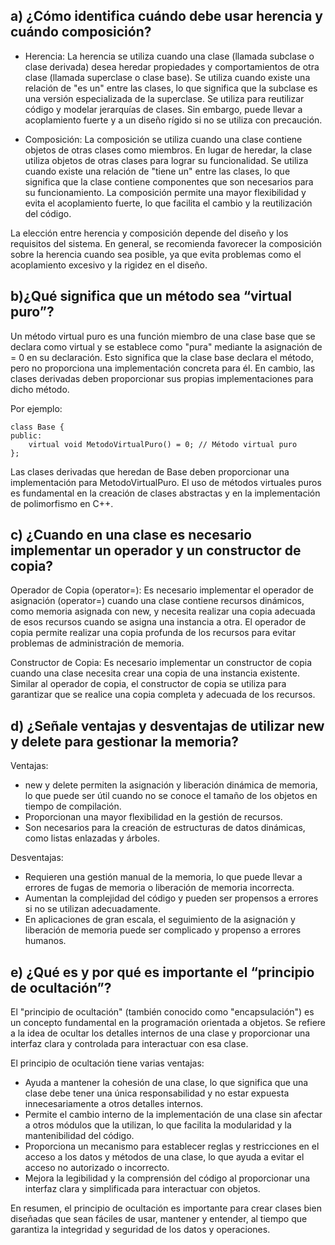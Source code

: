 
## a) ¿Cómo identifica cuándo debe usar herencia y cuándo composición? 

* Herencia: La herencia se utiliza cuando una clase (llamada subclase o clase derivada) desea heredar propiedades y comportamientos de otra clase (llamada superclase o clase base). Se utiliza cuando existe una relación de "es un" entre las clases, lo que significa que la subclase es una versión especializada de la superclase. Se utiliza para reutilizar código y modelar jerarquías de clases. Sin embargo, puede llevar a acoplamiento fuerte y a un diseño rígido si no se utiliza con precaución.

* Composición: La composición se utiliza cuando una clase contiene objetos de otras clases como miembros. En lugar de heredar, la clase utiliza objetos de otras clases para lograr su funcionalidad. Se utiliza cuando existe una relación de "tiene un" entre las clases, lo que significa que la clase contiene componentes que son necesarios para su funcionamiento. La composición permite una mayor flexibilidad y evita el acoplamiento fuerte, lo que facilita el cambio y la reutilización del código.

La elección entre herencia y composición depende del diseño y los requisitos del sistema. En general, se recomienda favorecer la composición sobre la herencia cuando sea posible, ya que evita problemas como el acoplamiento excesivo y la rigidez en el diseño.


## b)¿Qué significa que un método sea “virtual puro”? 

Un método virtual puro es una función miembro de una clase base que se declara como virtual y se establece como "pura" mediante la asignación de = 0 en su declaración. Esto significa que la clase base declara el método, pero no proporciona una implementación concreta para él. En cambio, las clases derivadas deben proporcionar sus propias implementaciones para dicho método.

Por ejemplo:

```
class Base {
public:
    virtual void MetodoVirtualPuro() = 0; // Método virtual puro
};
```

Las clases derivadas que heredan de Base deben proporcionar una implementación para MetodoVirtualPuro. El uso de métodos virtuales puros es fundamental en la creación de clases abstractas y en la implementación de polimorfismo en C++.



## c) ¿Cuando en una clase es necesario implementar un operador y un constructor de copia?
Operador de Copia (operator=): Es necesario implementar el operador de asignación (operator=) cuando una clase contiene recursos dinámicos, como memoria asignada con new, y necesita realizar una copia adecuada de esos recursos cuando se asigna una instancia a otra. El operador de copia permite realizar una copia profunda de los recursos para evitar problemas de administración de memoria.

Constructor de Copia: Es necesario implementar un constructor de copia cuando una clase necesita crear una copia de una instancia existente. Similar al operador de copia, el constructor de copia se utiliza para garantizar que se realice una copia completa y adecuada de los recursos.

## d) ¿Señale ventajas y desventajas de utilizar new y delete para gestionar la memoria? 

Ventajas:

* new y delete permiten la asignación y liberación dinámica de memoria, lo que puede ser útil cuando no se conoce el tamaño de los objetos en tiempo de compilación.
* Proporcionan una mayor flexibilidad en la gestión de recursos.
* Son necesarios para la creación de estructuras de datos dinámicas, como listas enlazadas y árboles.

Desventajas:

* Requieren una gestión manual de la memoria, lo que puede llevar a errores de fugas de memoria o liberación de memoria incorrecta.
* Aumentan la complejidad del código y pueden ser propensos a errores si no se utilizan adecuadamente.
* En aplicaciones de gran escala, el seguimiento de la asignación y liberación de memoria puede ser complicado y propenso a errores humanos.


## e) ¿Qué es y por qué es importante el “principio de ocultación”?

El "principio de ocultación" (también conocido como "encapsulación") es un concepto fundamental en la programación orientada a objetos. Se refiere a la idea de ocultar los detalles internos de una clase y proporcionar una interfaz clara y controlada para interactuar con esa clase.

El principio de ocultación tiene varias ventajas:

* Ayuda a mantener la cohesión de una clase, lo que significa que una clase debe tener una única responsabilidad y no estar expuesta innecesariamente a otros detalles internos.
* Permite el cambio interno de la implementación de una clase sin afectar a otros módulos que la utilizan, lo que facilita la modularidad y la mantenibilidad del código.
* Proporciona un mecanismo para establecer reglas y restricciones en el acceso a los datos y métodos de una clase, lo que ayuda a evitar el acceso no autorizado o incorrecto.
* Mejora la legibilidad y la comprensión del código al proporcionar una interfaz clara y simplificada para interactuar con objetos.

En resumen, el principio de ocultación es importante para crear clases bien diseñadas que sean fáciles de usar, mantener y entender, al tiempo que garantiza la integridad y seguridad de los datos y operaciones.